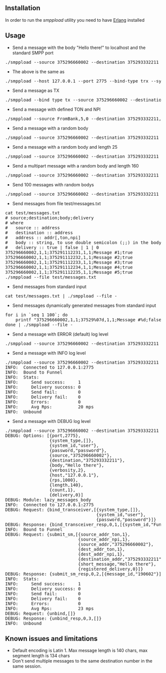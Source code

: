 Installation
------------

In order to run the *smppload* utility you need to have [Erlang](http://www.erlang.org/) installed

Usage
-----

* Send a message with the body "Hello there!" to localhost and the standard SMPP port
<pre>
./smppload --source 375296660002 --destination 375293332211 --body "Hello there!"
</pre>

* The above is the same as
<pre>
./smppload --host 127.0.0.1 --port 2775 --bind-type trx --system_type "" --system_id user --password password --source 375296660002 --destination 375293332211 --body "Hello there!"
</pre>

* Send a message as TX
<pre>
./smppload --bind_type tx --source 375296660002 --destination 375293332211 --body "Hello there!"
</pre>

* Send a message with defined TON and NPI
<pre>
./smppload --source FromBank,5,0 --destination 375293332211,1,1 --body "Return our money, looser!"
</pre>

* Send a message with a random body
<pre>
./smppload --source 375296660002 --destination 375293332211
</pre>

* Send a message with a random body and length 25
<pre>
./smppload --source 375296660002 --destination 375293332211 --length 25
</pre>

* Send a multipart message with a random body and length 160
<pre>
./smppload --source 375296660002 --destination 375293332211 --length 160
</pre>

* Send 100 messages with random bodys
<pre>
./smppload --source 375296660002 --destination 375293332211 --count 100
</pre>

* Send messages from file test/messages.txt
<pre>
cat test/messages.txt
# source;destination;body;delivery
# where
#   source :: address
#   destination :: address
#   address :: addr[,ton,npi]
#   body :: string, to use double semicolon (;;) in the body
#   delivery :: true | false | 1 | 0
375296660002,1,1;375291112231,1,1;Message #1;true
375296660002,1,1;375291112232,1,1;Message #2;true
375296660002,1,1;375291112233,1,1;Message #3;true
375296660002,1,1;375291112234,1,1;Message #4;true
375296660002,1,1;375291112235,1,1;Message #5;true
./smppload --file test/messages.txt
</pre>

* Send messages from standard input
<pre>
cat test/messages.txt | ./smppload --file -
</pre>

* Send messages dynamically generated messages from standard input
<pre>
for i in `seq 1 100`; do
	printf "375296660002,1,1;37529%07d,1,1;Message #%d;false\n" $i $i
done | ./smppload --file -
</pre>

* Send a message with ERROR (default) log level
<pre>
./smppload --source 375296660002 --destination 375293332211 --body "Hello there!"
</pre>

* Send a message with INFO log level
<pre>
./smppload --source 375296660002 --destination 375293332211 --body "Hello there!" -v
INFO:  Connected to 127.0.0.1:2775
INFO:  Bound to Funnel
INFO:  Stats:
INFO:     Send success:     1
INFO:     Delivery success: 0
INFO:     Send fail:        0
INFO:     Delivery fail:    0
INFO:     Errors:           0
INFO:     Avg Rps:          20 mps
INFO:  Unbound
</pre>

* Send a message with DEBUG log level
<pre>
./smppload --source 375296660002 --destination 375293332211 --body "Hello there!" -vv
DEBUG: Options: [{port,2775},
                 {system_type,[]},
                 {system_id,"user"},
                 {password,"password"},
                 {source,"375296660002"},
                 {destination,"375293332211"},
                 {body,"Hello there"},
                 {verbosity,2},
                 {host,"127.0.0.1"},
                 {rps,1000},
                 {length,140},
                 {count,1},
                 {delivery,0}]
DEBUG: Module: lazy_messages_body
INFO:  Connected to 127.0.0.1:2775
DEBUG: Request: {bind_transceiver,[{system_type,[]},
                                   {system_id,"user"},
                                   {password,"password"}]}
DEBUG: Response: {bind_transceiver_resp,0,1,[{system_id,"Funnel"}]}
INFO:  Bound to Funnel
DEBUG: Request: {submit_sm,[{source_addr_ton,1},
                            {source_addr_npi,1},
                            {source_addr,"375296660002"},
                            {dest_addr_ton,1},
                            {dest_addr_npi,1},
                            {destination_addr,"375293332211"},
                            {short_message,"Hello there"},
                            {registered_delivery,0}]}
DEBUG: Response: {submit_sm_resp,0,2,[{message_id,"190602"}]}
INFO:  Stats:
INFO:     Send success:     1
INFO:     Delivery success: 0
INFO:     Send fail:        0
INFO:     Delivery fail:    0
INFO:     Errors:           0
INFO:     Avg Rps:          23 mps
DEBUG: Request: {unbind,[]}
DEBUG: Response: {unbind_resp,0,3,[]}
INFO:  Unbound
</pre>

Known issues and limitations
----------------------------

* Default encoding is Latin 1. Max message length is 140 chars, max segment length is 134 chars
* Don't send multiple messages to the same destination number in the same session.

